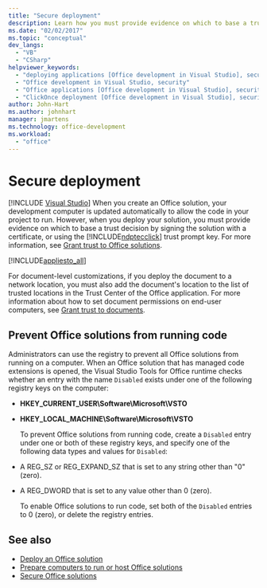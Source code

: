 ```yaml
---
title: "Secure deployment"
description: Learn how you must provide evidence on which to base a trust decision by signing the solution with a certificate, or using the ClickOnce trust prompt key. 
ms.date: "02/02/2017"
ms.topic: "conceptual"
dev_langs:
  - "VB"
  - "CSharp"
helpviewer_keywords:
  - "deploying applications [Office development in Visual Studio], security"
  - "Office development in Visual Studio, security"
  - "Office applications [Office development in Visual Studio], security"
  - "ClickOnce deployment [Office development in Visual Studio], security"
author: John-Hart
ms.author: johnhart
manager: jmartens
ms.technology: office-development
ms.workload:
  - "office"
---
```

# Secure deployment

 [!INCLUDE [Visual Studio](~/includes/applies-to-version/vs-windows-only.md)]
  When you create an Office solution, your development computer is updated automatically to allow the code in your project to run. However, when you deploy your solution, you must provide evidence on which to base a trust decision by signing the solution with a certificate, or using the [!INCLUDE[ndptecclick](../vsto/includes/ndptecclick-md.md)] trust prompt key. For more information, see [Grant trust to Office solutions](../vsto/granting-trust-to-office-solutions.md).

 [!INCLUDE[appliesto_all](../vsto/includes/appliesto-all-md.md)]

 For document-level customizations, if you deploy the document to a network location, you must also add the document's location to the list of trusted locations in the Trust Center of the Office application. For more information about how to set document permissions on end-user computers, see [Grant trust to documents](../vsto/granting-trust-to-documents.md).

## Prevent Office solutions from running code
 Administrators can use the registry to prevent all Office solutions from running on a computer. When an Office solution that has managed code extensions is opened, the Visual Studio Tools for Office runtime checks whether an entry with the name `Disabled` exists under one of the following registry keys on the computer:

- **HKEY_CURRENT_USER\Software\Microsoft\VSTO**

- **HKEY_LOCAL_MACHINE\Software\Microsoft\VSTO**

  To prevent Office solutions from running code, create a `Disabled` entry under one or both of these registry keys, and specify one of the following data types and values for `Disabled`:

- A REG_SZ or REG_EXPAND_SZ that is set to any string other than "0" (zero).

- A REG_DWORD that is set to any value other than 0 (zero).

  To enable Office solutions to run code, set both of the `Disabled` entries to 0 (zero), or delete the registry entries.

## See also
- [Deploy an Office solution](../vsto/deploying-an-office-solution.md)
- [Prepare computers to run or host Office solutions](/previous-versions/bb772092(v=vs.110))
- [Secure Office solutions](../vsto/securing-office-solutions.md)